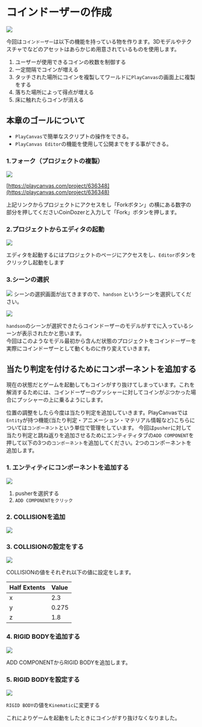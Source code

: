 # コインドーザーの作成

![](../.gitbook/assets/kanseizu%20%281%29.png)

今回は`コインドーザー`は以下の機能を持っている物を作ります。3Dモデルやテクスチャでなどのアセットはあらかじめ用意されているものを使用します。

1. ユーザーが使用できるコインの枚数を制御する
2. 一定間隔でコインが増える
3. タッチされた場所にコインを複製してワールドに`PlayCanvas`の画面上に複製をする
4. 落ちた場所によって得点が増える
5. 床に触れたらコインが消える

## 本章のゴールについて

* `PlayCanvas`で簡単なスクリプトの操作をできる。
* `PlayCanvas Editor`の機能を使用して公開までをする事ができる。

### 1.フォーク（プロジェクトの複製）

![](../.gitbook/assets/fork1%20%281%29.png)

[https://playcanvas.com/project/636348](https://playcanvas.com/project/636348)

上記リンクからプロジェクトにアクセスをし「Forkボタン」の横にある数字の部分を押してくださいCoinDozerと入力して「Fork」ボタンを押します。

### 2.プロジェクトからエディタの起動

![](../.gitbook/assets/fork4%20%281%29.png)

エディタを起動するにはプロジェクトのページにアクセスをし、`Editor`ボタンをクリックし起動をします

### 3.シーンの選択

![](../.gitbook/assets/tu-1.png) シーンの選択画面が出てきますので、`handson` というシーンを選択してください。

![](../.gitbook/assets/launch-jie-guo.png)

`handson`のシーンが選択できたらコインドーザーのモデルがすでに入っているシーンが表示されたかと思います。  
今回はこのようなモデル最初から含んだ状態のプロジェクトをコインドーザーを実際にコインドーザーとして動くものに作り変えていきます。

## 当たり判定を付けるためにコンポーネントを追加する

現在の状態だとゲームを起動してもコインがすり抜けてしまっています。これを解消するためには、コインドーザーのプッシャーに対してコインがぶつかった場合にプッシャーの上に乗るようにします。

位置の調整をしたら今度は当たり判定を追加していきます。PlayCanvasでは`Entity`が持つ機能\(当たり判定・アニメーション・マテリアル情報など\)こちらについては`コンポーネント`という単位で管理をしています。 今回は`pusher`に対して当たり判定と跳ね返りを追加させるためにエンティティタブの`ADD COMPONENT`を押して以下の3つの`コンポーネント`を追加してください。2つのコンポーネントを追加します。

### 1. エンティティにコンポーネントを追加する

![](../.gitbook/assets/component12%20%281%29.png)

1. pusherを選択する
2. `ADD COMPONENTをクリック`

### 2. COLLISIONを追加

![](../.gitbook/assets/component3.png)

### 3. COLLISIONの設定をする

![](../.gitbook/assets/component4.png)

COLLISIONの値をそれぞれ以下の値に設定をします。

| Half Extents | Value |
| :--- | :--- |
| x | 2.3 |
| y | 0.275 |
| z | 1.8 |

### 4. RIGID BODYを追加する

![](../.gitbook/assets/component5.png)

ADD COMPONENTからRIGID BODYを追加します。

### 5. RIGID BODYを設定する

![](../.gitbook/assets/component6%20%281%29.png)

`RIGID BODY`の値を`Kinematic`に変更する

これによりゲームを起動をしたときにコインがすり抜けなくなりました。

